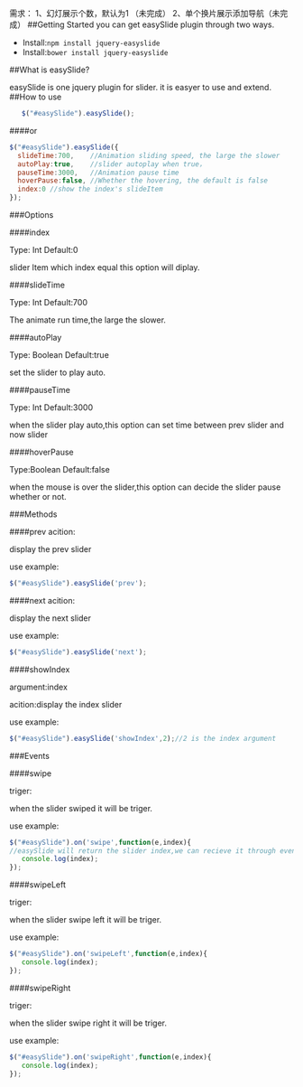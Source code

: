 需求：
1、幻灯展示个数，默认为1 （未完成）
2、单个换片展示添加导航（未完成）
##Getting Started
you can get easySlide plugin through two ways.
- Install:`npm install jquery-easyslide`
- Install:`bower install jquery-easyslide`

##What is easySlide?

easySlide is one jquery plugin for slider. it is easyer to use and extend.
##How to use
```javascript
   $("#easySlide").easySlide();
```

####or 
```javascript
$("#easySlide").easySlide({
  slideTime:700,	//Animation sliding speed, the large the slower
  autoPlay:true,	//slider autoplay when true，
  pauseTime:3000,	//Animation pause time
  hoverPause:false, //Whether the hovering, the default is false
  index:0 //show the index's slideItem
});
```
###Options

####index

Type: Int Default:0

slider Item  which index equal this option  will diplay.

####slideTime

Type: Int Default:700

The animate run time,the large the slower.

####autoPlay

Type: Boolean Default:true

set the slider  to play auto.

####pauseTime

Type: Int Default:3000

when the slider play auto,this option can set time between prev slider and now slider

####hoverPause

Type:Boolean Default:false

when the mouse is over the slider,this option can decide the slider pause whether or not.

###Methods

####prev
acition:

display the prev slider

use example:
```javascript
$("#easySlide").easySlide('prev');
```

####next
acition:

display the next slider

use example:
```javascript
$("#easySlide").easySlide('next');
```
####showIndex

argument:index

acition:display the index slider

use example:
```javascript
$("#easySlide").easySlide('showIndex',2);//2 is the index argument
```
###Events

####swipe

triger:

when the slider swiped it will be triger.

use example:
```javascript
$("#easySlide").on('swipe',function(e,index){
//easySlide will return the slider index,we can recieve it through event.
   console.log(index);
});
```
####swipeLeft

triger:

when the slider swipe left  it will be triger.

use example:
```javascript
$("#easySlide").on('swipeLeft',function(e,index){
   console.log(index);
});
```
####swipeRight

triger:

when the slider swipe right  it will be triger.

use example:
```javascript
$("#easySlide").on('swipeRight',function(e,index){
   console.log(index);
});
```
